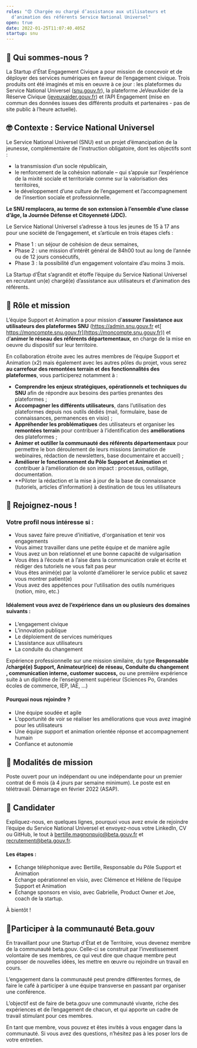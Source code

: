 ```yaml
---
roles: "😍 Chargée ou chargé d’assistance aux utilisateurs et
  d’animation des référents Service National Universel"
open: true
date: 2022-01-25T11:07:40.405Z
startup: snu
---
```

## 👋 Qui sommes-nous ?

La Startup d'État Engagement Civique a pour mission de concevoir et de déployer des services numériques en faveur de l’engagement civique. Trois produits ont été imaginés et mis en oeuvre à ce jour : les plateformes du Service National Universel ([snu.gouv.fr](https://www.snu.gouv.fr/)), la plateforme JeVeuxAider de la Réserve Civique ([jeveuxaider.gouv.fr](https://jeveuxaider.gouv.fr/)) et l’API Engagement (mise en commun des données issues des différents produits et partenaires - pas de site public à l’heure actuelle).

## 🤓 Contexte : Service National Universel

Le Service National Universel (SNU) est un projet d’émancipation de la jeunesse, complémentaire de l’instruction obligatoire, dont les objectifs sont :

* la transmission d’un socle républicain,
* le renforcement de la cohésion nationale – qui s’appuie sur l’expérience de la mixité sociale et territoriale comme sur la valorisation des territoires,
* le développement d’une culture de l’engagement et l’accompagnement de l’insertion sociale et professionnelle.

**Le SNU remplacera, au terme de son extension à l’ensemble d’une classe d’âge, la Journée Défense et Citoyenneté (JDC).**

Le Service National Universel s’adresse à tous les jeunes de 15 à 17 ans pour une société de l’engagement, et s’articule en trois étapes clefs : 

* Phase 1 : un séjour de cohésion de deux semaines, 
* Phase 2 : une mission d’intérêt général de 84h00 tout au long de l’année ou de 12 jours consécutifs, 
* Phase 3 : la possibilité d’un engagement volontaire d’au moins 3 mois.

La Startup d’État s’agrandit et étoffe l’équipe du Service National Universel en recrutant un(e) chargé(e) d’assistance aux utilisateurs et d’animation des référents.

## 🎯 Rôle et mission

L’équipe Support et Animation a pour mission d’**assurer l’assistance aux utilisateurs des plateformes SNU** (<https://admin.snu.gouv.fr> et[ https://moncompte.snu.gouv.fr](https://moncompte.snu.gouv.fr)) et d’**animer le réseau des référents départementaux**, en charge de la mise en oeuvre du dispositif sur leur territoire. 

En collaboration étroite avec les autres membres de l’équipe Support et Animation (x2) mais également avec les autres pôles du projet, vous serez **au carrefour des remontées terrain et des fonctionnalités des plateformes**, vous participerez notamment à :  

* **Comprendre les enjeux stratégiques, opérationnels et techniques du SNU** afin de répondre aux besoins des parties prenantes des plateformes ; 
* **Accompagner les différents utilisateurs**, dans l’utilisation des plateformes depuis nos outils dédiés (mail, formulaire, base de connaissances, permanences en visio) ; 
* **Appréhender les problématiques** des utilisateurs et organiser les **remontées terrain** pour contribuer à l’identification des **améliorations** des plateformes ; 
* **Animer et outiller la communauté des référents départementaux** pour permettre le bon déroulement de leurs missions (animation de webinaires, rédaction de newsletters, base documentaire et accueil) ; 
* **Améliorer le fonctionnement du Pôle Support et Animation** et contribuer à l’amélioration de son impact : processus, outillage, documentation. 
* **Piloter la rédaction et la mise à jour de la base de connaissance (tutoriels, articles d’information)  à destination de tous les utilisateurs


## 🔎 Rejoignez-nous !

### **Votre profil nous intéresse si :**

* Vous savez faire preuve d’initiative, d'organisation et tenir vos engagements
* Vous aimez travailler dans une petite équipe et de manière agile
* Vous avez un bon relationnel et une bonne capacité de vulgarisation
* Vous êtes à l’écoute et à l’aise dans la communication orale et écrite et rédiger des tutoriels ne vous fait pas peur
* Vous êtes animé(e) par la volonté d’améliorer le service public et savez vous montrer patient(e)
* Vous avez des appétences pour l’utilisation des outils numériques (notion, miro, etc.)

#### Idéalement vous avez de l’expérience dans un ou plusieurs des domaines suivants :

* L’engagement civique 
* L’innovation publique
* Le déploiement de services numériques
* L’assistance aux utilisateurs
* La conduite du changement

Expérience professionnelle sur une mission similaire, du type **Responsable /chargé(e) Support, Animateur(rice) de réseau, Conduite du changement , communication interne, customer success,** ou une première expérience suite à un diplôme de l’enseignement supérieur (Sciences Po, Grandes écoles de commerce, IEP, IAE, …)

#### Pourquoi nous rejoindre ? 

* Une équipe soudée et agile
* L’opportunité de voir se réaliser les améliorations que vous avez imaginé pour les utilisateurs 
* Une équipe support et animation orientée réponse et accompagnement humain
* Confiance et autonomie

## 📝 Modalités de mission

Poste ouvert pour un indépendant ou une indépendante pour un premier contrat de 6 mois (à 4 jours par semaine minimum). Le poste est en télétravail. Démarrage en février 2022 (ASAP).

## 🚀 Candidater 

Expliquez-nous, en quelques lignes, pourquoi vous avez envie de rejoindre l’équipe du Service National Universel et envoyez-nous votre LinkedIn, CV ou GitHub, le tout à [bertille.magnonpujo@beta.gouv.fr](mailto:bertille.magnon-pujo@beta.gouv.fr) et [recrutement@beta.gouv.fr](mailto:recrutement@beta.gouv.fr). 

#### Les étapes : 

* Echange téléphonique avec Bertille, Responsable du Pôle Support et Animation 
* Echange opérationnel en visio, avec Clémence et Hélène de l’équipe Support et Animation 
* Échange sponsors en visio, avec Gabrielle, Product Owner et Joe, coach de la startup.

À bientôt !

## 🤝Participer à la communauté Beta.gouv

En travaillant pour une Startup d'État et de Territoire, vous devenez membre de la communauté beta.gouv. Celle-ci se construit par l’investissement volontaire de ses membres, ce qui veut dire que chaque membre peut proposer de nouvelles idées, les mettre en œuvre ou rejoindre un travail en cours.

L’engagement dans la communauté peut prendre différentes formes, de faire le café à participer à une équipe transverse en passant par organiser une conférence.

L’objectif est de faire de beta.gouv une communauté vivante, riche des expériences et de l’engagement de chacun, et qui apporte un cadre de travail stimulant pour ces membres.

En tant que membre, vous pouvez et êtes invités à vous engager dans la communauté. Si vous avez des questions, n’hésitez pas à les poser lors de votre entretien.
